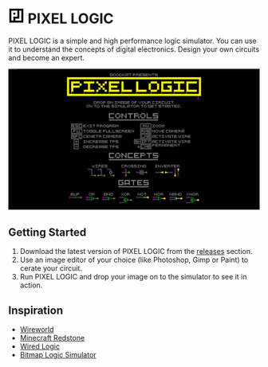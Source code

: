 # ![Logo](assets/Logo-32x32.png) PIXEL LOGIC
PIXEL LOGIC is a simple and high performance logic simulator. You can use it to understand the concepts of digital electronics. Design your own circuits and become an expert.

![Welcome to Pixel Logic](assets/banner.png)


## Getting Started
 1. Download the latest version of PIXEL LOGIC from the [releases](/releases/latest) section.
 2. Use an image editor of your choice (like Photoshop, Gimp or Paint) to cerate your circuit.
 3. Run PIXEL LOGIC and drop your image on to the simulator to see it in action.

## Inspiration

* [Wireworld](https://de.wikipedia.org/wiki/Wireworld)
* [Minecraft Redstone](https://minecraft.gamepedia.com/Mechanics/Redstone/Circuit)
* [Wired Logic](https://github.com/martinkirsche/wired-logic)
* [Bitmap Logic Simulator](https://realhet.wordpress.com/2015/09/02/bitmap-logic-simulator/)
